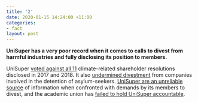 ```yaml
---
title: '2'
date: 2020-01-15 14:24:00 +11:00
categories:
- fact
layout: post
---
```


**UniSuper has a very poor record when it comes to calls to divest from harmful industries and fully disclosing its position to members.**

UniSuper [voted against all 11](https://www.marketforces.org.au/superfunds/unisuper-balanced/) climate-related shareholder resolutions disclosed in 2017 and 2018. It also [undermined divestment](https://xborderoperationalmatters.wordpress.com/2015/10/02/unisuper-nteu-update/) from companies involved in the detention of asylum-seekers. [UniSuper are an unreliable source](https://xborderoperationalmatters.wordpress.com/2014/08/24/unisuper-divestment-brochure-transfield-asylumseekers-nteu/) of information when confronted with demands by its members to divest, and the academic union has [failed to hold UniSuper accountable](https://xborderoperationalmatters.wordpress.com/2015/10/02/unisuper-nteu-update/).